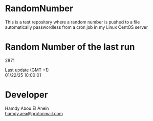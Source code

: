 # RandomNumber    
This is a test repository where a random number is pushed to a file automatically passwordless from a cron job in my Linux CentOS server    
# Random Number of the last run   
2871
      
Last update (GMT +1)    
01/22/25 10:00:01
# Developer    
Hamdy Abou El Anein   
hamdy.aea@protonmail.com
